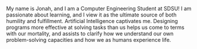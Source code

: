 My name is Jonah, and I am a Computer Engineering Student at SDSU! 
I am passionate about learning, and I view it as the ultimate source of both humility and fulfillment.
Artificial Intelligence captivates me. Designing programs more effective at solving tasks than us 
helps us come to terms with our mortality, and assists to clarify how we understand our own problem-solving
capacities and
how we as humans experience life.
